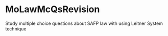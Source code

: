 # MoLawMcQsRevision
Study multiple choice questions about SAFP law with using Leitner System technique
